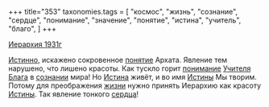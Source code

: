 +++
title="353"
taxonomies.tags = [
 "космос",
 "жизнь",
 "сознание",
 "сердце",
 "понимание",
 "значение",
 "понятие",
 "истина",
 "учитель",
 "благо",
]
+++

[Иерархия 1931г](/agni/1931)

[Истинно](/tags/истина), искажено сокровенное [понятие](/tags/понятие) Архата. Явление тем нарушено, что лишено красоты. Как тускло горит [понимание](/tags/понимание) [Учителя](/tags/учитель) [Блага](/tags/благо) в [сознании](/tags/сознание) мира! Но [Истина](/tags/истина) живёт, и во имя [Истины](/tags/истина) Мы творим. Потому для преображения [жизни](/tags/жизнь) нужно принять Иерархию как красоту [Истины](/tags/истина). Так явление тонкого [сердца](/tags/сердце)!   

